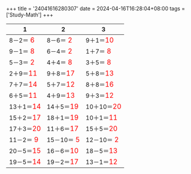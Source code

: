 +++ 
title = '24041616280307' 
date = 2024-04-16T16:28:04+08:00 
tags = ['Study-Math'] 
+++ 

1 | 2 | 3 
-- | -- | -- 
8－2＝<font color=red size=4> 6</font> | 8－6＝<font color=red size=4> 2</font> | 9＋1＝<font color=red size=4>10</font> 
9－1＝<font color=red size=4> 8</font> | 6－4＝<font color=red size=4> 2</font> | 1＋7＝<font color=red size=4> 8</font> 
5－3＝<font color=red size=4> 2</font> | 4＋4＝<font color=red size=4> 8</font> | 3＋5＝<font color=red size=4> 8</font> 
2＋9＝<font color=red size=4>11</font> | 9＋8＝<font color=red size=4>17</font> | 5＋8＝<font color=red size=4>13</font> 
7＋7＝<font color=red size=4>14</font> | 5＋7＝<font color=red size=4>12</font> | 8＋8＝<font color=red size=4>16</font> 
6＋5＝<font color=red size=4>11</font> | 4＋9＝<font color=red size=4>13</font> | 9＋3＝<font color=red size=4>12</font> 
13＋1＝<font color=red size=4>14</font> | 14＋5＝<font color=red size=4>19</font> | 10＋10＝<font color=red size=4>20</font> 
15＋2＝<font color=red size=4>17</font> | 18＋1＝<font color=red size=4>19</font> | 10＋1＝<font color=red size=4>11</font> 
17＋3＝<font color=red size=4>20</font> | 11＋6＝<font color=red size=4>17</font> | 15＋5＝<font color=red size=4>20</font> 
11－2＝<font color=red size=4> 9</font> | 15－10＝<font color=red size=4> 5</font> | 12－10＝<font color=red size=4> 2</font> 
20－5＝<font color=red size=4>15</font> | 16－6＝<font color=red size=4>10</font> | 18－5＝<font color=red size=4>13</font> 
19－5＝<font color=red size=4>14</font> | 19－2＝<font color=red size=4>17</font> | 13－1＝<font color=red size=4>12</font> 

